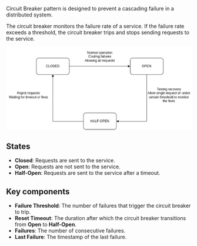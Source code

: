 Circuit Breaker pattern is designed to prevent a cascading failure in a distributed system.

The circuit breaker monitors the failure rate of a service. If the failure rate exceeds a threshold, the circuit breaker trips and stops sending requests to the service.

![CircuitBreaker](./cb.drawio.png)

## States

- **Closed**: Requests are sent to the service.
- **Open**: Requests are not sent to the service.
- **Half-Open**: Requests are sent to the service after a timeout.

## Key components

- **Failure Threshold**: The number of failures that trigger the circuit breaker to trip.
- **Reset Timeout**: The duration after which the circuit breaker transitions from **Open** to **Half-Open**.
- **Failures**: The number of consecutive failures.
- **Last Failure**: The timestamp of the last failure.
